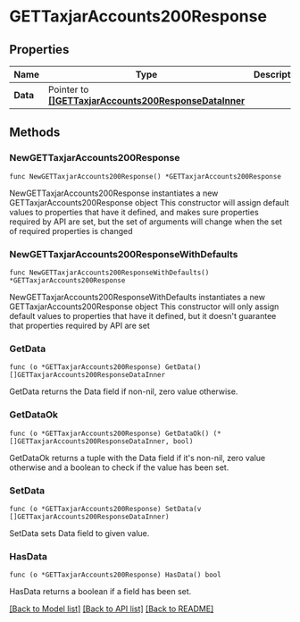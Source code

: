 # GETTaxjarAccounts200Response

## Properties

Name | Type | Description | Notes
------------ | ------------- | ------------- | -------------
**Data** | Pointer to [**[]GETTaxjarAccounts200ResponseDataInner**](GETTaxjarAccounts200ResponseDataInner.md) |  | [optional] 

## Methods

### NewGETTaxjarAccounts200Response

`func NewGETTaxjarAccounts200Response() *GETTaxjarAccounts200Response`

NewGETTaxjarAccounts200Response instantiates a new GETTaxjarAccounts200Response object
This constructor will assign default values to properties that have it defined,
and makes sure properties required by API are set, but the set of arguments
will change when the set of required properties is changed

### NewGETTaxjarAccounts200ResponseWithDefaults

`func NewGETTaxjarAccounts200ResponseWithDefaults() *GETTaxjarAccounts200Response`

NewGETTaxjarAccounts200ResponseWithDefaults instantiates a new GETTaxjarAccounts200Response object
This constructor will only assign default values to properties that have it defined,
but it doesn't guarantee that properties required by API are set

### GetData

`func (o *GETTaxjarAccounts200Response) GetData() []GETTaxjarAccounts200ResponseDataInner`

GetData returns the Data field if non-nil, zero value otherwise.

### GetDataOk

`func (o *GETTaxjarAccounts200Response) GetDataOk() (*[]GETTaxjarAccounts200ResponseDataInner, bool)`

GetDataOk returns a tuple with the Data field if it's non-nil, zero value otherwise
and a boolean to check if the value has been set.

### SetData

`func (o *GETTaxjarAccounts200Response) SetData(v []GETTaxjarAccounts200ResponseDataInner)`

SetData sets Data field to given value.

### HasData

`func (o *GETTaxjarAccounts200Response) HasData() bool`

HasData returns a boolean if a field has been set.


[[Back to Model list]](../README.md#documentation-for-models) [[Back to API list]](../README.md#documentation-for-api-endpoints) [[Back to README]](../README.md)


